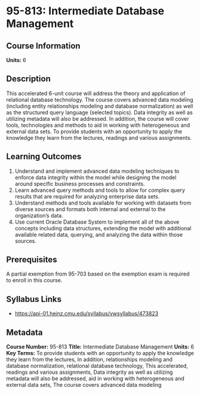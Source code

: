 # 95-813: Intermediate Database Management

## Course Information

**Units:** 6

## Description

This accelerated 6-unit course will address the theory and application of relational database technology. The course covers advanced data modeling (including entity relationships modeling and database normalization) as well as the structured query language (selected topics). Data integrity as well as utilizing metadata will also be addressed. In addition, the course will cover tools, technologies and methods to aid in working with heterogeneous and external data sets. To provide students with an opportunity to apply the knowledge they learn from the lectures, readings and various assignments.

## Learning Outcomes

1. Understand and implement advanced data modeling techniques to enforce data integrity within the model while designing the model around specific business processes and constraints.
2. Learn advanced query methods and tools to allow for complex query results that are required for analyzing enterprise data sets.
3. Understand methods and tools available for working with datasets from diverse sources and formats both internal and external to the organization’s data.
4. Use current Oracle Database System to implement all of the above concepts including data structures, extending the model with additional available related data, querying, and analyzing the data within those sources.

## Prerequisites

A partial exemption from 95-703 based on the exemption exam is required to enroll in this course.

## Syllabus Links

* https://api-01.heinz.cmu.edu/syllabus/vwsyllabus/473823

## Metadata

**Course Number:** 95-813
**Title:** Intermediate Database Management
**Units:** 6
**Key Terms:** To provide students with an opportunity to apply the knowledge they learn from the lectures, In addition, relationships modeling and database normalization, relational database technology, This accelerated, readings and various assignments, Data integrity as well as utilizing metadata will also be addressed, aid in working with heterogeneous and external data sets, The course covers advanced data modeling

